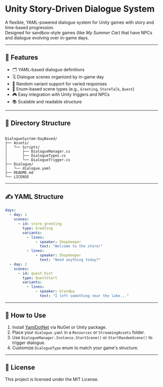 
# Unity Story-Driven Dialogue System

A flexible, YAML-powered dialogue system for Unity games with story and time-based progression.  
Designed for sandbox-style games (like *My Summer Car*) that have NPCs and dialogue evolving over in-game days.

---

## 🌟 Features

- 🗂️ YAML-based dialogue definitions
- 🗓️ Dialogue scenes organized by in-game day
- 🎲 Random variant support for varied responses
- 🧠 Enum-based scene types (e.g., `Greeting`, `StoreTalk`, `Quest`)
- 🎮 Easy integration with Unity triggers and NPCs
- 📚 Scalable and readable structure

---

## 📁 Directory Structure

```

DialogueSystem-DayBased/
├── Assets/
│   └── Scripts/
│       ├── DialogueManager.cs
│       ├── DialogueTypes.cs
│       └── DialogueTrigger.cs
├── Dialogue/
│   └── dialogue.yaml
├── README.md
└── LICENSE

````

---

## ✍️ YAML Structure

```yaml
days:
  - day: 1
    scenes:
      - id: store_greeting
        type: Greeting
        variants:
          - lines:
              - speaker: Shopkeeper
                text: "Welcome to the store!"
          - lines:
              - speaker: Shopkeeper
                text: "Need anything today?"
  - day: 2
    scenes:
      - id: quest_hint
        type: QuestStart
        variants:
          - lines:
              - speaker: Grandpa
                text: "I left something near the lake..."
````

---

## 🔧 How to Use

1. Install [YamlDotNet](https://github.com/aaubry/YamlDotNet) via NuGet or Unity package.
2. Place your `dialogue.yaml` in a `Resources` or `StreamingAssets` folder.
3. Use `DialogueManager.Instance.StartScene()` or `StartRandomScene()` to trigger dialogue.
4. Customize `DialogueType` enum to match your game's structure.

---

## 📜 License

This project is licensed under the MIT License.

